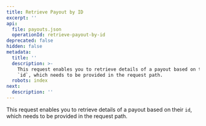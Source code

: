 ```yaml
---
title: Retrieve Payout by ID
excerpt: ''
api:
  file: payouts.json
  operationId: retrieve-payout-by-id
deprecated: false
hidden: false
metadata:
  title: ''
  description: >-
    This request enables you to retrieve details of a payout based on their
    `id`, which needs to be provided in the request path.
  robots: index
next:
  description: ''
---
```

This request enables you to retrieve details of a payout based on their `id`, which needs to be provided in the request path.